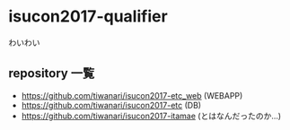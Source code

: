 # isucon2017-qualifier
わいわい


## repository 一覧
- https://github.com/tiwanari/isucon2017-etc_web (WEBAPP)
- https://github.com/tiwanari/isucon2017-etc (DB)
- https://github.com/tiwanari/isucon2017-itamae (とはなんだったのか…)


